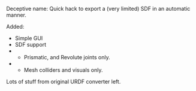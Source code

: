 Deceptive name:
Quick hack to export a (very limited) SDF in an automatic manner.

Added:
* Simple GUI
* SDF support
* * Prismatic, and Revolute joints only.
* * Mesh colliders and visuals only.

Lots of stuff from original URDF converter left.